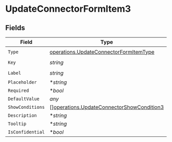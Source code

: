 # UpdateConnectorFormItem3


## Fields

| Field                                                                                                  | Type                                                                                                   | Required                                                                                               | Description                                                                                            | Example                                                                                                |
| ------------------------------------------------------------------------------------------------------ | ------------------------------------------------------------------------------------------------------ | ------------------------------------------------------------------------------------------------------ | ------------------------------------------------------------------------------------------------------ | ------------------------------------------------------------------------------------------------------ |
| `Type`                                                                                                 | [operations.UpdateConnectorFormItemType](../../models/operations/updateconnectorformitemtype.md)       | :heavy_check_mark:                                                                                     | N/A                                                                                                    |                                                                                                        |
| `Key`                                                                                                  | *string*                                                                                               | :heavy_check_mark:                                                                                     | N/A                                                                                                    |                                                                                                        |
| `Label`                                                                                                | *string*                                                                                               | :heavy_check_mark:                                                                                     | N/A                                                                                                    |                                                                                                        |
| `Placeholder`                                                                                          | **string*                                                                                              | :heavy_minus_sign:                                                                                     | N/A                                                                                                    |                                                                                                        |
| `Required`                                                                                             | **bool*                                                                                                | :heavy_minus_sign:                                                                                     | N/A                                                                                                    |                                                                                                        |
| `DefaultValue`                                                                                         | *any*                                                                                                  | :heavy_minus_sign:                                                                                     | N/A                                                                                                    | {}                                                                                                     |
| `ShowConditions`                                                                                       | [][operations.UpdateConnectorShowCondition3](../../models/operations/updateconnectorshowcondition3.md) | :heavy_minus_sign:                                                                                     | N/A                                                                                                    |                                                                                                        |
| `Description`                                                                                          | **string*                                                                                              | :heavy_minus_sign:                                                                                     | N/A                                                                                                    |                                                                                                        |
| `Tooltip`                                                                                              | **string*                                                                                              | :heavy_minus_sign:                                                                                     | N/A                                                                                                    |                                                                                                        |
| `IsConfidential`                                                                                       | **bool*                                                                                                | :heavy_minus_sign:                                                                                     | N/A                                                                                                    |                                                                                                        |